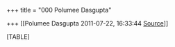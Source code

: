 +++
title = "000 Polumee Dasgupta"

+++
[[Polumee Dasgupta	2011-07-22, 16:33:44 [Source](https://groups.google.com/g/bvparishat/c/Nj45onf26UQ)]]



[TABLE]

